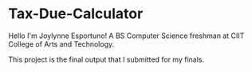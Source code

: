 # Tax-Due-Calculator

Hello I'm Joylynne Esportuno! A BS Computer Science freshman at CIIT College of Arts and Technology.

This project is the final output that I submitted for my finals. 
